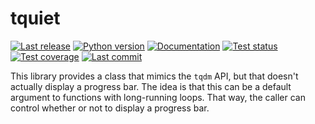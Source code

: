 tquiet
======

[![Last release](https://img.shields.io/pypi/v/tquiet.svg)](https://pypi.python.org/pypi/tquiet)
[![Python version](https://img.shields.io/pypi/pyversions/tquiet.svg)](https://pypi.python.org/pypi/tquiet)
[![Documentation](https://img.shields.io/readthedocs/tquiet.svg)](https://tquiet.readthedocs.io/en/latest/)
[![Test status](https://img.shields.io/github/actions/workflow/status/kalekundert/tquiet/test.yml?branch=master)](https://github.com/kalekundert/tquiet/actions)
[![Test coverage](https://img.shields.io/codecov/c/github/kalekundert/tquiet)](https://app.codecov.io/github/kalekundert/tquiet)
[![Last commit](https://img.shields.io/github/last-commit/kalekundert/tquiet?logo=github)](https://github.com/kalekundert/tquiet)

This library provides a class that mimics the `tqdm` API, but that doesn't 
actually display a progress bar.  The idea is that this can be a default 
argument to functions with long-running loops.  That way, the caller can 
control whether or not to display a progress bar.
